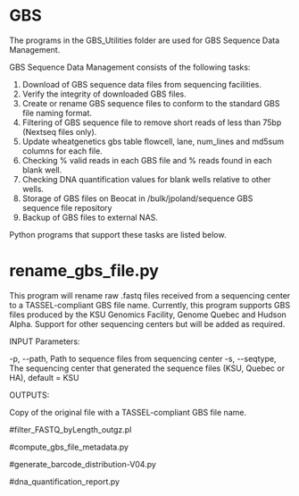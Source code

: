 GBS
===
The programs in the GBS_Utilities folder are used for GBS Sequence Data Management.

GBS Sequence Data Management consists of the following tasks:

1. Download of GBS sequence data files from sequencing facilities.
2. Verify the integrity of downloaded GBS files.
3. Create or rename GBS sequence files to conform to the standard GBS file naming format.
4. Filtering of GBS sequence file to remove short reads of less than 75bp (Nextseq files only).
5. Update wheatgenetics gbs table flowcell, lane, num_lines and md5sum columns for each file.
6. Checking % valid reads in each GBS file and % reads found in each blank well.
7. Checking DNA quantification values for blank wells relative to other wells.
8. Storage of GBS files on Beocat in /bulk/jpoland/sequence GBS sequence file repository
9. Backup of GBS files to external NAS.

Python programs that support these tasks are listed below.

# rename_gbs_file.py

This program will rename raw .fastq files received from a sequencing center to a TASSEL-compliant GBS file name.
Currently, this program supports GBS files produced by the KSU Genomics Facility, Genome Quebec and Hudson Alpha.
Support for other sequencing centers but will be added as required.

 INPUT Parameters:
 
 -p, --path, Path to sequence files from sequencing center
 -s, --seqtype, The sequencing center that generated the sequence files (KSU, Quebec or HA), default = KSU

 OUTPUTS:

 Copy of the original file with a TASSEL-compliant GBS file name.


#filter_FASTQ_byLength_outgz.pl

#compute_gbs_file_metadata.py

#generate_barcode_distribution-V04.py

#dna_quantification_report.py

